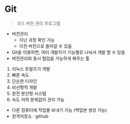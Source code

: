 # Git

> 코드 버전 관리 프로그램

- 버전관리
  - 지난 과정 확인 가능
  - 이전 버전으로 돌아갈 수 있음
- Git을 이용하면, 여러 개발자가 기능별로 나눠서 개발 할 수 있음
- 버전관리와 동시 협업을 가능하게 해주는 툴



1. 리눅스 토발즈가 개발
2. 빠른 속도
3. 단순한 디자인
4. 비선형적 개발
5. 완전 분산형 시스템
6. 속도 저하 문제없이 관리 가능



- 다른 컴퓨터에 작업물 보내기 가능 (백업본 생성 가능)
- 원격저장소 : github